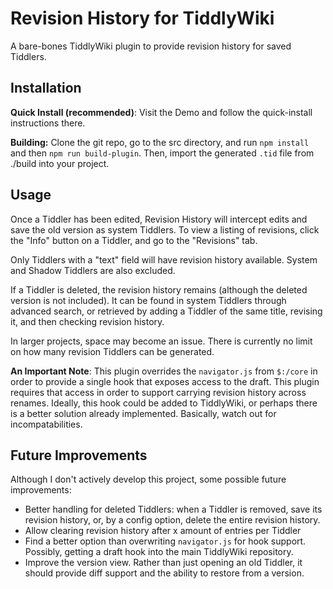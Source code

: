 # Revision History for TiddlyWiki
A bare-bones TiddlyWiki plugin to provide revision history for saved Tiddlers.

## Installation

**Quick Install (recommended)**: Visit the Demo and follow the quick-install instructions there.

**Building:** Clone the git repo, go to the src directory, and run `npm install` and then `npm run build-plugin`. Then, import the generated `.tid` file from ./build into your project.

## Usage
Once a Tiddler has been edited, Revision History will intercept edits and save the old version as system Tiddlers. To view a listing of revisions, click the "Info" button on a Tiddler, and go to the "Revisions" tab.

Only Tiddlers with a "text" field will have revision history available. System and Shadow Tiddlers are also excluded.

If a Tiddler is deleted, the revision history remains (although the deleted version is not included). It can be found in system Tiddlers through advanced search, or retrieved by adding a Tiddler of the same title, revising it, and then checking revision history.

In larger projects, space may become an issue. There is currently no limit on how many revision Tiddlers can be generated.

**An Important Note**: This plugin overrides the `navigator.js` from `$:/core` in order to provide a single hook that exposes access to the draft. This plugin requires that access in order to support carrying revision history across renames. Ideally, this hook could be added to TiddlyWiki, or perhaps there is a better solution already implemented. Basically, watch out for incompatabilities.

## Future Improvements
Although I don't actively develop this project, some possible future improvements:
* Better handling for deleted Tiddlers: when a Tiddler is removed, save its revision history, or, by a config option, delete the entire revision history.
* Allow clearing revision history after x amount of entries per Tiddler
* Find a better option than overwriting `navigator.js` for hook support. Possibly, getting a draft hook into the main TiddlyWiki repository.
* Improve the version view. Rather than just opening an old Tiddler, it should provide diff support and the ability to restore from a version.